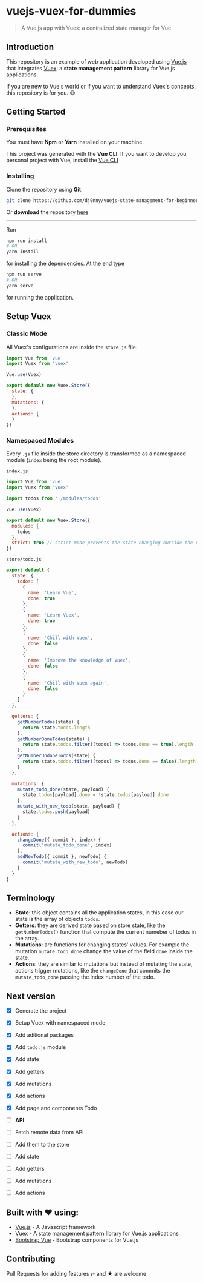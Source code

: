# vuejs-vuex-for-dummies 



> A Vue.js app with Vuex: a centralized state manager for Vue

## Introduction

This repository is an example of web application developed using [Vue.js](https://vuejs.org/) that integrates [Vuex](https://vuex.vuejs.org/): a __state management pattern__ library for Vue.js applications.

If you are new to Vue's world or if you want to understand Vuex's concepts, this repository is for you. :smiley:

## Getting Started

### Prerequisites

You must have __Npm__ or __Yarn__ installed on your machine.

This project was generated with the __Vue CLI__. If you want to develop you personal project with Vue, install the [Vue CLI](https://cli.vuejs.org/) 

### Installing

Clone the repository using __Git__:
```bash
git clone https://github.com/dj0nny/vuejs-state-management-for-beginners.git
```

Or __download__ the repository [here](https://github.com/dj0nny/vuejs-vuex-for-dummies/archive/develop.zip)

---

Run 

```bash
npm run install
# OR
yarn install
```

for installing the dependencies. At the end type 

```bash
npm run serve
# OR
yarn serve
```

for running the application.

## Setup Vuex

### Classic Mode

All Vuex's configurations are inside the `store.js` file.

```js
import Vue from 'vue'
import Vuex from 'vuex'

Vue.use(Vuex)

export default new Vuex.Store({
  state: {
  },
  mutations: {
  },
  actions: {
  }
})
```

### Namespaced Modules

Every `.js` file inside the store directory is transformed as a namespaced module (`index` being the root module).

`index.js`

```js
import Vue from 'vue'
import Vuex from 'vuex'

import todos from './modules/todos'

Vue.use(Vuex)

export default new Vuex.Store({
  modules: {
    todos
  },
  strict: true // strict mode prevents the state changing outside the Vuex store
})

```

`store/todo.js`

```js
export default {
  state: {
    todos: [
      {
        name: 'Learn Vue',
        done: true
      },
      {
        name: 'Learn Vuex',
        done: true
      },
      {
        name: 'Chill with Vuex',
        done: false
      },
      {
        name: 'Improve the knowledge of Vuex',
        done: false
      },
      {
        name: 'Chill with Vuex again',
        done: false
      }
    ]
  },

  getters: {
    getNumberTodos(state) {
      return state.todos.length
    },
    getNumberDoneTodos(state) {
      return state.todos.filter((todos) => todos.done == true).length
    },
    getNumberUndoneTodos(state) {
      return state.todos.filter((todos) => todos.done == false).length
    }
  },

  mutations: {
    mutate_todo_done(state, payload) {
      state.todos[payload].done = !state.todos[payload].done
    },
    mutate_with_new_todo(state, payload) {
      state.todos.push(payload)
    }
  },

  actions: {
    changeDone({ commit }, index) {
      commit('mutate_todo_done', index)
    },
    addNewTodo({ commit }, newTodo) {
      commit('mutate_with_new_todo', newTodo)
    }
  }
}
```

## Terminology


* __State__: this object contains all the application states, in this case our state is the array of objects `todos`.
* __Getters__: they are derived state based on store state, like the `getNumberTodos()` function that compute the current numeber of todos in the array.
* __Mutations__: are functions for changing states' values. For example the mutation `mutate_todo_done` change the value of the field `done` inside the state.
* __Actions__: they are similar to mutations but instead of mutating the state, actions trigger mutations, like the `changeDone` that commits the `mutate_todo_done` passing the index number of the todo.

## Next version

* [x] Generate the project
* [x] Setup Vuex with namespaced mode
* [x] Add aditional packages
* [x] Add `todo.js` module
* [x] Add state
* [x] Add getters
* [x] Add mutations
* [x] Add actions
* [x] Add page and components Todo
* [ ] __API__
* [ ] Fetch remote data from API
* [ ] Add them to the store
* [ ] Add state
* [ ] Add getters
* [ ] Add mutations
* [ ] Add actions



## Built with ❤ using:

* [Vue.js](https://vuejs.org/) - A Javascript framework
* [Vuex](https://vuex.vuejs.org/) - A state management pattern library for Vue.js applications
* [Bootstrap Vue](https://bootstrap-vue.js.org/) - Bootstrap components for Vue.js

## Contributing

Pull Requests for adding features ⇄ and ★ are welcome
